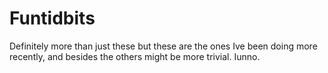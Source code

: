 # Funtidbits
Definitely more than just these but these are the ones Ive been doing more recently, and besides the others might be more trivial. Iunno.
